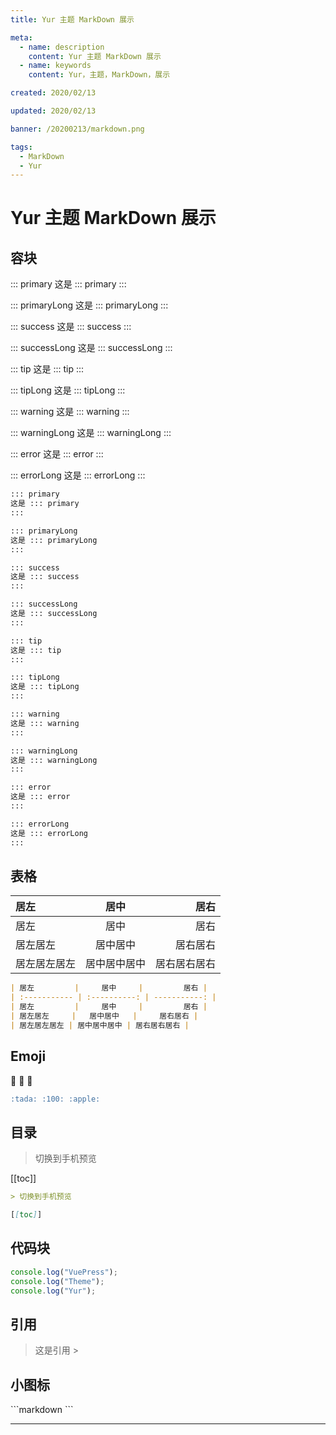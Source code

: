 ```yaml
---
title: Yur 主题 MarkDown 展示

meta:
  - name: description
    content: Yur 主题 MarkDown 展示
  - name: keywords
    content: Yur，主题，MarkDown，展示

created: 2020/02/13

updated: 2020/02/13

banner: /20200213/markdown.png

tags:
  - MarkDown
  - Yur
---
```


# Yur 主题 MarkDown 展示

## 容块

::: primary
这是 ::: primary
:::

::: primaryLong
这是 ::: primaryLong
:::

::: success
这是 ::: success
:::

::: successLong
这是 ::: successLong
:::

::: tip
这是 ::: tip
:::

::: tipLong
这是 ::: tipLong
:::

::: warning
这是 ::: warning
:::

::: warningLong
这是 ::: warningLong
:::

::: error
这是 ::: error
:::

::: errorLong
这是 ::: errorLong
:::

```markdown
::: primary
这是 ::: primary
:::

::: primaryLong
这是 ::: primaryLong
:::

::: success
这是 ::: success
:::

::: successLong
这是 ::: successLong
:::

::: tip
这是 ::: tip
:::

::: tipLong
这是 ::: tipLong
:::

::: warning
这是 ::: warning
:::

::: warningLong
这是 ::: warningLong
:::

::: error
这是 ::: error
:::

::: errorLong
这是 ::: errorLong
:::
```

## 表格

| 居左         |     居中     |         居右 |
| :----------- | :----------: | -----------: |
| 居左         |     居中     |         居右 |
| 居左居左     |   居中居中   |     居右居右 |
| 居左居左居左 | 居中居中居中 | 居右居右居右 |

```markdown
| 居左         |     居中     |         居右 |
| :----------- | :----------: | -----------: |
| 居左         |     居中     |         居右 |
| 居左居左     |   居中居中   |     居右居右 |
| 居左居左居左 | 居中居中居中 | 居右居右居右 |
```

## Emoji

:tada: :100: :apple:

```markdown
:tada: :100: :apple:
```

## 目录

> 切换到手机预览

[[toc]]

```markdown
> 切换到手机预览

[[toc]]
```

## 代码块

```js {1,3}
console.log("VuePress");
console.log("Theme");
console.log("Yur");
```

## 引用

> 这是引用 >

## 小图标

<Icon name="github" />

<Icon name="man" color="#39c5bb" />

<Icon name="woman" size="2em" />
```markdown
<Icon name="github" />

<Icon name="man" color="#39c5bb" />

<Icon name="woman" size="2em" />
```

---
